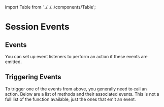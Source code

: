 import Table from '../../../components/Table';

# Session Events

## Events

You can set up event listeners to perform an action if these events are emitted.

<Table 
headers={[ "Event", "Description" ]}
data={[
{
event: "session_proposal",
description: "Emitted by the dapp when it makes a session proposal",
},
{
event: "session_connect",
description: "Sent by the WalletConnect serve when the wallet approves the session proposal",
},
{
event: "session_request",
description: "Sent by the WalletConnect client when it wants to create a new session with the server.",
},
{
event: "session_approve",
description: "Sent by the wallet once the user approves the session request",
},
{
event: "session_update",
description: "Sent by the WalletConnect client when it wants to update an existing session with the server.",
},
{
event: "session_delete",
description: "Either the wallet or the dapp can emit this event when a session is disconnected",
},
{
event: "session_event",
description: "Sent by the WalletConnect client when it wants to emit an event to the server.",
},
{
event: "session_ping",
description: "Sent by the WalletConnect client to keep a session alive.",
},
{
event: "session_expire",
description: "Sent by the WalletConnect server when a session expires.",
},
{
event: "session_extend",
description: "Sent by the WalletConnect client when it wants to extend an existing session with the server.",
},
]}
/>

## Triggering Events

To trigger one of the events from above, you generally need to call an action. Below are a list of methods and their associated events. This is not a full list of the function available, just the ones that emit an event.

<Table 
headers={[ "Method", "Event On", "Event Triggered" ]}
data={[
{
methodSign: "connect",
eventOn: "none",
eventTriggered: "session_connect"
},
{
methodSign: "pair",
eventOn: "none",
eventTriggered: "session_connect"
},
{
methodSign: "approve",
eventOn: "client.on('session_proposal')",
eventTriggered: "session_approve"
},
{
methodSign: "reject",
eventOn: "none",
eventTriggered: "session_rejected"
},
{
methodSign: "update",
eventOn: "none",
eventTriggered: "session_updated"
},
{
methodSign: "extend",
eventOn: "client.on('session_extend')",
eventTriggered: "session_extend"
},
{
methodSign: "request",
eventOn: "none",
eventTriggered: "session_request"
},
{
methodSign: "respond",
eventOn: "client.on('session_request')",
eventTriggered: "session_respond"
},
{
methodSign: "ping",
eventOn: "none",
eventTriggered: "session_ping"
},
{
methodSign: "emit",
eventOn: "none",
eventTriggered: "session_event"
},
{
methodSign: "disconnect",
eventOn: "none",
eventTriggered: "session_delete"
},
{
methodSign: "find",
eventOn: "none",
eventTriggered: "none"
},
{
methodSign: "getPendingSessionRequests",
eventOn: "none",
eventTriggered: "none"
},
{
methodSign: "getAll",
eventOn: "none",
eventTriggered: "none"
},
]}
/>

